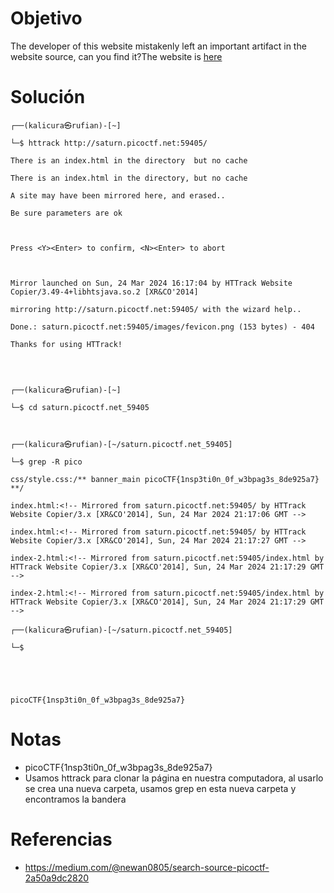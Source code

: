 # Objetivo

The developer of this website mistakenly left an important artifact in the website source, can you find it?The website is [here](http://saturn.picoctf.net:59405/)
# Solución
```
┌──(kalicura㉿rufian)-[~]

└─$ httrack http://saturn.picoctf.net:59405/

There is an index.html in the directory  but no cache

There is an index.html in the directory, but no cache

A site may have been mirrored here, and erased..

Be sure parameters are ok

  

Press <Y><Enter> to confirm, <N><Enter> to abort

  

Mirror launched on Sun, 24 Mar 2024 16:17:04 by HTTrack Website Copier/3.49-4+libhtsjava.so.2 [XR&CO'2014]

mirroring http://saturn.picoctf.net:59405/ with the wizard help..

Done.: saturn.picoctf.net:59405/images/fevicon.png (153 bytes) - 404

Thanks for using HTTrack!

  
  

┌──(kalicura㉿rufian)-[~]

└─$ cd saturn.picoctf.net_59405

  

┌──(kalicura㉿rufian)-[~/saturn.picoctf.net_59405]

└─$ grep -R pico

css/style.css:/** banner_main picoCTF{1nsp3ti0n_0f_w3bpag3s_8de925a7} **/

index.html:<!-- Mirrored from saturn.picoctf.net:59405/ by HTTrack Website Copier/3.x [XR&CO'2014], Sun, 24 Mar 2024 21:17:06 GMT -->

index.html:<!-- Mirrored from saturn.picoctf.net:59405/ by HTTrack Website Copier/3.x [XR&CO'2014], Sun, 24 Mar 2024 21:17:27 GMT -->

index-2.html:<!-- Mirrored from saturn.picoctf.net:59405/index.html by HTTrack Website Copier/3.x [XR&CO'2014], Sun, 24 Mar 2024 21:17:29 GMT -->

index-2.html:<!-- Mirrored from saturn.picoctf.net:59405/index.html by HTTrack Website Copier/3.x [XR&CO'2014], Sun, 24 Mar 2024 21:17:29 GMT -->

┌──(kalicura㉿rufian)-[~/saturn.picoctf.net_59405]

└─$ 

  
  
  

picoCTF{1nsp3ti0n_0f_w3bpag3s_8de925a7}
```

# Notas
- picoCTF{1nsp3ti0n_0f_w3bpag3s_8de925a7}
- Usamos httrack para clonar la página en nuestra computadora, al usarlo se crea una nueva carpeta, usamos grep en esta nueva carpeta y encontramos la bandera

# Referencias
- https://medium.com/@newan0805/search-source-picoctf-2a50a9dc2820